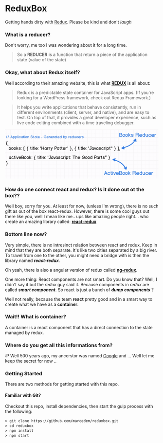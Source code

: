 # ReduxBox

Getting hands dirty with [Redux](https://www.udemy.com/react-redux/). Please be kind and don't _laugh_

### What is a reducer?
Don't worry, me too I was wondering about it for a long time.
> So a **REDUCER** is a function that return a piece of the application state (value of the state)


### Okay, what about Redux itself?
Well according to their amazing website, this is what [**REDUX**](http://redux.js.org/) is all about:
> Redux is a predictable state container for JavaScript apps. (If you're looking for a WordPress framework, check out Redux Framework.)

> It helps you write applications that behave consistently, run in different environments (client, server, and native), and are easy to test. On top of that, it provides a great developer experience, such as live code editing combined with a time traveling debugger.

![alt text](./readme-img/reducer.png "Reducer in Images")


### How do one connect react and redux? Is it done out ot the box??
Well boy, sorry for you. At least for now, (unless I'm wrong), there is no such gift as out of the box react-redux.
However, there is some cool guys out there like you, well I mean like me.. ups like amazing people right... who create an amazing library called: [**react-redux**](https://github.com/reactjs/react-redux)

### Bottom line now?
Very simple, there is no intresinct relation between react and redux. Keep in mind that they are both separate.
It's like two cities separated by a big river. To travel from one to the other, you might need a bridge with is then the library named _**react-redux**_.

Oh yeah, there is also a angular version of redux called [**ng-redux**](https://github.com/angular-redux/ng-redux).

One more thing: React components are not smart. Do you know that? Well, I didn't say it but the *redux* guy said it. Because components in _redux_ are called
_**smart component**_. So react is just a bunch of  _**dump components**_ ? 

Well not really, because the team **react** pretty good and in a smart way to create what we have as a **container**.  

### Wait!! What is container? 
A container is a react component that has a direct connection to the state managed by redux.

### Where do you get all this informations from? 
:P Well 500 years ago, my ancerstor was named [Google](https://www.google.com) and ... Well let me keep the secret for now .. 


### Getting Started

There are two methods for getting started with this repo.

#### Familiar with Git?
Checkout this repo, install dependencies, then start the gulp process with the following:

```
> git clone https://github.com/marcedem/reduxbox.git
> cd reduxbox
> npm install
> npm start
```
